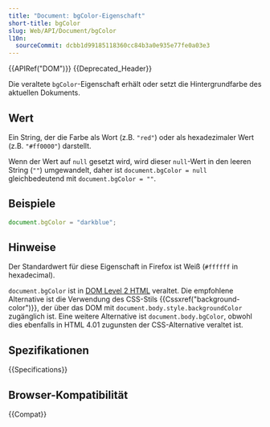 ```yaml
---
title: "Document: bgColor-Eigenschaft"
short-title: bgColor
slug: Web/API/Document/bgColor
l10n:
  sourceCommit: dcbb1d99185118360cc84b3a0e935e77fe0a03e3
---
```


{{APIRef("DOM")}} {{Deprecated_Header}}

Die veraltete `bgColor`-Eigenschaft erhält oder setzt die Hintergrundfarbe des aktuellen Dokuments.

## Wert

Ein String, der die Farbe als Wort (z.B. `"red"`) oder als hexadezimaler Wert (z.B. `"#ff0000"`) darstellt.

Wenn der Wert auf `null` gesetzt wird, wird dieser `null`-Wert in den leeren String (`""`) umgewandelt, daher ist `document.bgColor = null` gleichbedeutend mit `document.bgColor = ""`.

## Beispiele

```js
document.bgColor = "darkblue";
```

## Hinweise

Der Standardwert für diese Eigenschaft in Firefox ist Weiß (`#ffffff` in hexadecimal).

`document.bgColor` ist in [DOM Level 2 HTML](https://www.w3.org/TR/DOM-Level-2-HTML/html.html#ID-26809268) veraltet. Die empfohlene Alternative ist die Verwendung des CSS-Stils {{Cssxref("background-color")}}, der über das DOM mit `document.body.style.backgroundColor` zugänglich ist. Eine weitere Alternative ist `document.body.bgColor`, obwohl dies ebenfalls in HTML 4.01 zugunsten der CSS-Alternative veraltet ist.

## Spezifikationen

{{Specifications}}

## Browser-Kompatibilität

{{Compat}}
